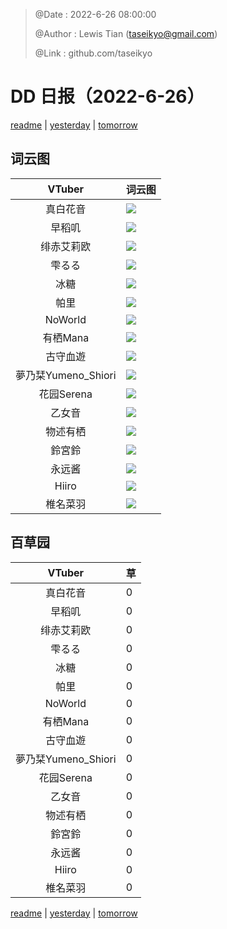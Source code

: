 > @Date    : 2022-6-26 08:00:00
>
> @Author  : Lewis Tian (taseikyo@gmail.com)
>
> @Link    : github.com/taseikyo

# DD 日报（2022-6-26）

[readme](../README.md) | [yesterday](2022-6-25.md) | [tomorrow](2022-6-27.md)

## 词云图

|VTuber|词云图|
|:-:|-|
|真白花音|![](../../images/daily/21402309_2022-6-26_purge_wordcloud.png)|
|早稻叽|![](../../images/daily/41682_2022-6-26_purge_wordcloud.png)|
|绯赤艾莉欧|![](../../images/daily/21396545_2022-6-26_purge_wordcloud.png)|
|雫るる|![](../../images/daily/21013446_2022-6-26_purge_wordcloud.png)|
|冰糖|![](../../images/daily/876396_2022-6-26_purge_wordcloud.png)|
|帕里|![](../../images/daily/4895312_2022-6-26_purge_wordcloud.png)|
|NoWorld|![](../../images/daily/21448649_2022-6-26_purge_wordcloud.png)|
|有栖Mana|![](../../images/daily/6542258_2022-6-26_purge_wordcloud.png)|
|古守血遊|![](../../images/daily/8725120_2022-6-26_purge_wordcloud.png)|
|夢乃栞Yumeno_Shiori|![](../../images/daily/14052636_2022-6-26_purge_wordcloud.png)|
|花园Serena|![](../../images/daily/14327465_2022-6-26_purge_wordcloud.png)|
|乙女音|![](../../images/daily/21320551_2022-6-26_purge_wordcloud.png)|
|物述有栖|![](../../images/daily/21449083_2022-6-26_purge_wordcloud.png)|
|鈴宮鈴|![](../../images/daily/21685677_2022-6-26_purge_wordcloud.png)|
|永远酱|![](../../images/daily/21701071_2022-6-26_purge_wordcloud.png)|
|Hiiro|![](../../images/daily/21919321_2022-6-26_purge_wordcloud.png)|
|椎名菜羽|![](../../images/daily/22347054_2022-6-26_purge_wordcloud.png)|

## 百草园

|VTuber|草|
|:-:|-|
|真白花音|0|
|早稻叽|0|
|绯赤艾莉欧|0|
|雫るる|0|
|冰糖|0|
|帕里|0|
|NoWorld|0|
|有栖Mana|0|
|古守血遊|0|
|夢乃栞Yumeno_Shiori|0|
|花园Serena|0|
|乙女音|0|
|物述有栖|0|
|鈴宮鈴|0|
|永远酱|0|
|Hiiro|0|
|椎名菜羽|0|

[readme](../README.md) | [yesterday](2022-6-25.md) | [tomorrow](2022-6-27.md)
